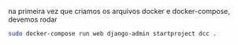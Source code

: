 na primeira vez que criamos os arquivos docker e docker-compose, devemos rodar
```bash
sudo docker-compose run web django-admin startproject dcc .
```